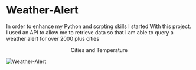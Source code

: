 # Weather-Alert



In order to enhance my Python and scrpting skills I started With this project. I used an API to allow me to retrieve data so that I am able to query a weather alert for over 2000 plus cities


<p align="center">
Cities and Temperature <br/>

![Weather-Alert](https://github.com/Dbray97/Weather-Alert/assets/138147547/8ece2c3d-fdf6-4d0b-b4e8-9c84c8e20d46)
